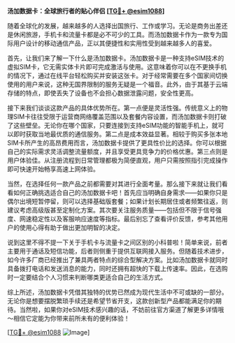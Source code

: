 **汤加数据卡：全球旅行者的贴心伴侣 [[TG💪+ @esim1088](https://t.me/s/esim1088)]**

随着全球化的发展，越来越多的人选择出国旅行、工作或学习。无论是商务出差还是休闲旅游，手机卡和流量卡都是必不可少的工具。而汤加数据卡作为一款专为国际用户设计的移动通信产品，正以其便捷性和实用性受到越来越多人的喜爱。

首先，让我们来了解一下什么是汤加数据卡。汤加数据卡是一种支持eSIM技术的虚拟SIM卡，它无需实体卡片即可完成激活与使用。这意味着你可以在不更换手机的情况下，通过在线平台轻松购买并安装这张卡。对于经常需要在多个国家间切换使用的用户来说，这种无国界限制的服务无疑是一个福音。此外，由于其基于云端存储的特点，即使丢失了设备也不会担心数据泄露问题，安全性更高。

接下来我们谈谈这款产品的具体优势所在。第一点便是灵活性强。传统意义上的物理SIM卡往往受限于运营商网络覆盖范围以及套餐内容设置，而汤加数据卡则打破了这些壁垒。无论你在哪个国家，只要连接到支持eSIM功能的智能手机上，就可以即时获取当地最优质的通信服务。第二点是成本效益显著。相较于购买多张本地SIM卡所产生的高昂费用而言，汤加数据卡提供了更具性价比的选择。你可以根据自己的实际需求灵活调整流量额度，并且享受更具竞争力的价格优惠。第三点则是用户体验佳。从注册流程到日常管理都极为简便直观，用户只需按照指引完成操作即可快速开始畅享高速上网体验。

当然，在选择任何一款产品之前都需要对其进行全面考量。那么接下来就让我们看看如何正确挑选适合自己的汤加数据卡吧！首先应当明确自身需求——如果你只是偶尔出境短暂停留，则可以选择基础版套餐；如果计划长期居住或者频繁往返，则建议考虑高级版甚至定制化方案。其次要关注服务质量——包括但不限于信号强度、网速稳定性以及客服响应速度等指标。最后别忘了查看评价反馈，参考其他用户的使用心得有助于做出更加明智的决定。

说到这里不得不提一下关于手机卡与流量卡之间区别的小科普啦！简单来说，前者主要用于通话及短信功能，后者则侧重于提供互联网接入服务。但随着技术进步，如今许多厂商已经推出了兼具两者特点的综合型解决方案。比如汤加数据卡就同时具备拨打电话和发送消息的能力，同时还拥有超快的下载上传速率。因此，在选购时一定要结合个人习惯来判断哪类更适合自己的生活方式。

综上所述，汤加数据卡凭借其独特的优势已然成为现代生活中不可或缺的一部分。无论你是想要摆脱繁琐手续还是希望节省开支，这款创新型产品都能满足你的期待。当然啦，如果你对eSIM技术感兴趣的话，不妨前往官方渠道了解更多详情哦～相信它定能为你带来前所未有的便利体验！

[[TG💪+ @esim1088](https://t.me/s/esim1088) ![Image](https://i.postimg.cc/4NQfJmqS/Snipaste-2025-05-13-00-14-12.png)]